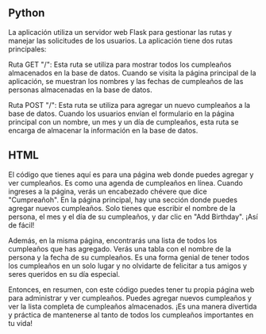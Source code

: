 ## Python


La aplicación utiliza un servidor web Flask para gestionar las rutas y manejar las solicitudes de los usuarios. La aplicación tiene dos rutas principales:

Ruta GET "/": Esta ruta se utiliza para mostrar todos los cumpleaños almacenados en la base de datos. Cuando se visita la página principal de la aplicación, se muestran los nombres y las fechas de cumpleaños de las personas almacenadas en la base de datos.

Ruta POST "/": Esta ruta se utiliza para agregar un nuevo cumpleaños a la base de datos. Cuando los usuarios envían el formulario en la página principal con un nombre, un mes y un día de cumpleaños, esta ruta se encarga de almacenar la información en la base de datos.

## HTML

El código que tienes aquí es para una página web donde puedes agregar y ver cumpleaños. Es como una agenda de cumpleaños en línea. Cuando ingreses a la página, verás un encabezado chévere que dice "Cumpreañoh". En la página principal, hay una sección donde puedes agregar nuevos cumpleaños. Solo tienes que escribir el nombre de la persona, el mes y el día de su cumpleaños, y dar clic en "Add Birthday". ¡Así de fácil!

Además, en la misma página, encontrarás una lista de todos los cumpleaños que has agregado. Verás una tabla con el nombre de la persona y la fecha de su cumpleaños. Es una forma genial de tener todos los cumpleaños en un solo lugar y no olvidarte de felicitar a tus amigos y seres queridos en su día especial.

Entonces, en resumen, con este código puedes tener tu propia página web para administrar y ver cumpleaños. Puedes agregar nuevos cumpleaños y ver la lista completa de cumpleaños almacenados. ¡Es una manera divertida y práctica de mantenerse al tanto de todos los cumpleaños importantes en tu vida!